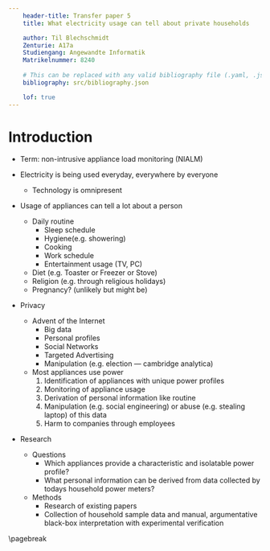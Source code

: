 ```yaml
---
    header-title: Transfer paper 5
    title: What electricity usage can tell about private households

    author: Til Blechschmidt
    Zenturie: A17a
    Studiengang: Angewandte Informatik
    Matrikelnummer: 8240
    
    # This can be replaced with any valid bibliography file (.yaml, .json, .bib)
    bibliography: src/bibliography.json

    lof: true
---
```


# Introduction

- Term: non-intrusive appliance load monitoring (NIALM)

- Electricity is being used everyday, everywhere by everyone
  - Technology is omnipresent
- Usage of appliances can tell a lot about a person
  - Daily routine
    - Sleep schedule
    - Hygiene(e.g. showering)
    - Cooking
    - Work schedule
    - Entertainment usage (TV, PC)
  - Diet (e.g. Toaster or Freezer or Stove)
  - Religion (e.g. through religious holidays)
  - Pregnancy? (unlikely but might be)
- Privacy
  - Advent of the Internet
    - Big data
    - Personal profiles
    - Social Networks
    - Targeted Advertising
    - Manipulation (e.g. election — cambridge analytica)
  - Most appliances use power
    1. Identification of appliances with unique power profiles
    2. Monitoring of appliance usage
    3. Derivation of personal information like routine
    4. Manipulation (e.g. social engineering) or abuse (e.g. stealing laptop) of this data
    5. Harm to companies through employees
- Research
  - Questions
    - Which appliances provide a characteristic and isolatable power profile?
    - What personal information can be derived from data collected by todays household power meters?
  - Methods
    - Research of existing papers
    - Collection of household sample data and manual, argumentative black-box interpretation with experimental verification

\pagebreak
